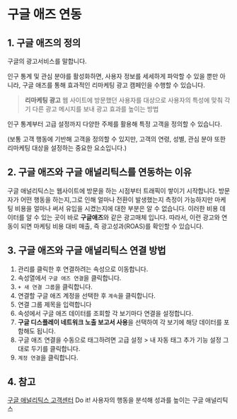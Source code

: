 # 구글 애즈 연동

## 1. 구글 애즈의 정의

구글의 광고서비스를 말합니다.

인구 통계 및 관심 분야를 활성화하면, 사용자 정보를 세세하게 파악할 수 있을 뿐만 아니라, 구글 애즈를 통해
효과적인 리마케팅 광고 캠페인을 수행할 수 있습니다.

> **리마케팅 광고**
> 웹 사이트에 방문했던 사용자를 대상으로 사용자의 특성에 맞춰 각기 다른 광고 메시지를 보내 광고 효과를 높이는 방법

인구 통계부터 고급 설정까지 다양한 주제를 활용해 특정 고객을 정의할 수 있습니다.

(보통 고객 행동에 기반해 고객을 정의할 수 있지만, 고객의 연령, 성별, 관심 분야 또한 리마케팅 대상을 설정하는
중요한 요소입니다.)

## 2. 구글 애즈와 구글 애널리틱스를 연동하는 이유

구글 애널리틱스는 웹사이트에 방문을 하는 시점부터 트래픽이 쌓이기 시작합니다. 방문자가 어떤 행동을 하는지,그로 인해 얼마나 전환이 발생했는지 측정이 가능하지만 마케팅 비용을 얼마나 써서 유입을 시켰는지에 대한 부분은 알 수 없습니다. 이러한 비용 데이터를 알 수 있는 곳이 바로 **구글애즈**와 같은 광고매체 입니다.
따라서, 이런 광고와 연동이 되면 마케팅 비용 대비 매출, 즉 광고성과(ROAS)를 확인할 수 있습니다.

## 3. 구글 애즈와 구글 애널리틱스 연결 방법

1. 관리를 클릭한 후 연결하려는 속성으로 이동합니다.
2. 속성열에서 `구글 애즈 연결`을 클릭합니다.
3. `+ 새 연결 그룹`을 클릭합니다.
4. 연결할 구글 애즈 계정을 선택한 후 `계속`을 클릭합니다.
5. 연결 그룹 제목을 입력합니다
6. 속성에서 구글 애즈 데이터를 조회할 각 보기마다 연결을 설정합니다.
7. **구글 디스플레이 네트워크 노출 보고서 사용**을 선택하여 각 보기에 해당 데이터를 포함해도 됩니다.
8. 구글 애즈 연결을 수동으로 태그하려면 고급 설정 > 내 자동 태그 추가 기능 설정 그대로 두기를 클릭합니다.
9. `계정 연결`을 클릭합니다.

## 4. 참고

[구글 애널리틱스 고객센터](https://support.google.com/analytics#topic=9143232)
Do it! 사용자의 행동을 분석해 성과를 높이는 구글 애널리틱스
